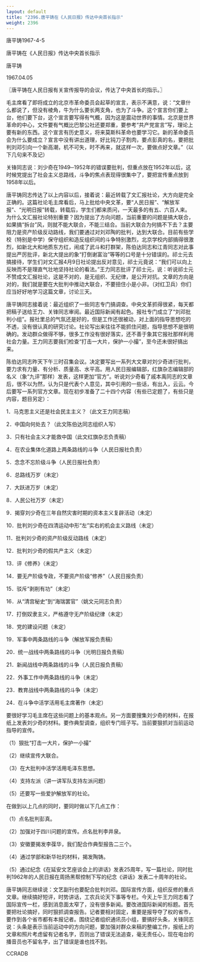 ```yaml
---
layout: default
title: "2396.唐平铸在《人民日报》传达中央首长指示"
weight: 2396
---
```


唐平铸1967-4-5

唐平铸在《人民日报》传达中央首长指示

唐平铸

1967.04.05

〖唐平铸在人民日报有关宣传报导的会议，传达了中央首长的指示。〗

毛主席看了即将成立的北京市革命委员会起草的宣言，表示不满意，说：“文章什么都说了，但没有棱角，牛为什么要长两支角，也为了斗争。这个宣言你们要上台，他们要下台，这个宣言要写得有气概，因为这是震动世界的事情。北京是世界革命的中心，文件要有气概比巴黎公社还要郑重，要参考“共产党宣言”写，理论上要有新的东西。这个宣言有历史意义，将来莫斯科革命也要学习它。新的革命委员会为什么要成立？宣言中没有讲出道理，好比钝刀子割肉，要点彭真的名，要把批判刘邓引向一个新高潮，机不可失，时不再来，就这样一次，要做点好文章。”（以下几句来不及记）

关锋同志说：刘少奇在1949─1952年的错误要批判，但重点放在1952年以后，这时候党提出了社会主义总路线，斗争的焦点表现得很集中了，要把宣传重点放到1958年以后。

唐平铸同志传达了以上内容以后，接着说：最近转载了文汇报社论，大方向是完全正确的。这篇社论毛主席看后，马上批给中央文革，要“人民日报”、“解放军报”、“光明日报”转载，转载后，学生们都来质问，一天最多的有五、六百人来。为什么文汇报社论特别重要？因为提出了方向问题，当前重要的问题是搞大联合，如果搞“拆台”风，则就不能大联合，不能三结合。当前大联合为何搞不下去？主要阻力是资产阶级反动路线，我们要通过对刘邓陶的批判，达到大联合。目前有些学校（特别是中学）保守组织和造反组织间的斗争特别激烈，北京学校内部搞得很激烈，如新北大和地质东方红，闹成了武斗和打群架，陈伯达同志和江青同志对此事提出严厉批评，新北大提出的象“打倒谢富治”等等的口号是十分错误的。祁士元去搞接待，学生们对文汇报4月9日社论提出反对意见，祁士元竟说：“我们可以向上反映而不是理直气壮地坚持社论的看法。”王力同志批评了祁士元，说：听说祁士元不赞成文汇报社论，这是不对的，是无组织、无纪律，是公开对抗。文章的方向是对的，我们就是要在大批判中推动大联合，不要扭住小是小非。（对红卫兵）你们应当好好地学习这篇文章，讨论三天。

唐平铸同志接着说：最近组织了一些同志专门搞调查。中央文革抓得很紧，每天都把稿子送给王力、关锋同志审阅。最近国际新闻有起色。报社专门成立了“刘邓批判小组”。报社里总的气氛还是好的，但是工作还很被动，对上面的指导思想吃的不透，没有很认真的研究讨论。社论写出来往往不能抓住问题，指导思想不是很明确的。发动群众做得不够，很多工作没有很好落实，还不善于象其它报社那样利用社会力量。王力同志要我们检查“打击一大片，保护一小撮”，至今还未很好搞出来。

陈伯达同志昨天下午三时召集会议。决定要写出一系列大文章对刘少奇进行批判，要力求有力量、有分析、质量高、水平高。用人民日报编辑部，红旗杂志编辑部的名义（象“九评”那样）发表，这样更加“官方”。听说刘少奇看了戚本禹同志的文章后，很不以为然，认为只是代表个人意见，其中引用的一些话，有出入，云云。今后要写一系列官方文章。现在初步准备了二十四个内容（有些已定题了，有些只是内容，题目另定）：

1．马克思主义还是社会民主主义？（此文王力同志稿）

2．中国向何处去？（此文陈伯达同志组织人写）

3．只有社会主义才能救中国（此文红旗杂志负责稿）

4．在农业集体化道路上两条路线的斗争（人民日报社负责）

5．念念不忘阶级斗争（人民日报社负责）

6．总路线万岁（未定）

7．大跃进万岁（未定）

8．人民公社万岁（未定）

9．揭穿刘少奇在三年自然灾害时期的资本主义复辟活动（未定）

10．批判刘少奇在四清运动中形“左”实右的机会主义路线（未定）

11．批判刘少奇的资产阶级反动路线（未定）

12．批判刘少奇的假共产主义（未定）

13．评《修养》（未定）

14．要无产阶级专政，不要资产阶级“修养”（人民日报负责）

15．驳斥“剥削有功”（未定）

16．从“清宫秘史”到“海瑞罢官”（姚文元同志负责）

17．打倒奴隶主义，严格遵守无产阶级纪律（未定）

18．党的建设问题（未定）

19．军事中两条路线的斗争（解放军报负责稿）

20．统一战线中两条路线的斗争（光明日报负责稿）

21．新闻战线中两条路线的斗争（人民日报负责稿）

22．外事工作中两条路线的斗争（未定）

23．教育战线中两条路线的斗争（未定）

24．在斗争中活学活用毛主席著作（未定）

要很好学习毛主席在这些问题上的基本观点。另一方面要搜集刘少奇的材料，在报纸上发表刘少奇的材料。要作典型调查，组织专门班子写。当前要狠抓对当前运动指导的宣传。

（1）狠批“打击一大片，保护一小撮”

（2）继续宣传大联合。

（3）在大批判中活学活用毛泽东思想。

（4）支持左派（讲一讲军队支持左派问题）

（5）还要写一些爱护解放军的社论。

在做到以上几点的同时，要同时做以下几点工作：

（1）点名批判彭真。

（2）加强对于四川问题的宣传。点名批判李井泉。

（3）安徽要揭发李葆华，我们配合作典型报告二三个。

（4）通过学部和新华社的材料，揭发陶铸。

（5）通过纪念《在延安文艺座谈会上的讲话》发表25周年，写一篇社论，同时批判1962年的人民日报在周扬黑帮控制下写的纪念《讲话》发表二十周年的社论。

唐平铸同志继续说：文艺副刊也要配合批判刘邓。国际宣传方面，组织反修的重点文章。继续搞好短评，时势讲话，工农兵论天下事等专栏。今天上午王力同志看了国际宣传一栏，感到消息面太窄了，没有很多新闻。要改进国际新闻的标题。首先要把社论搞好，同时狠抓调查报告。记者要相对固定，重要是报导夺了权的省市，要作到各个省市都有本报记者。围绕记者组织通讯员小组，要搞好头条，关锋同志说：头条是表示当前运动中的方向问题，要加强对群众来稿的整编工作，报纸上的文章和照片考虑留有记者名字，否则出了错误无法追查，毫无责任心，现在电台的播音员也不留名字，出了错误是谁也找不到。

CCRADB

